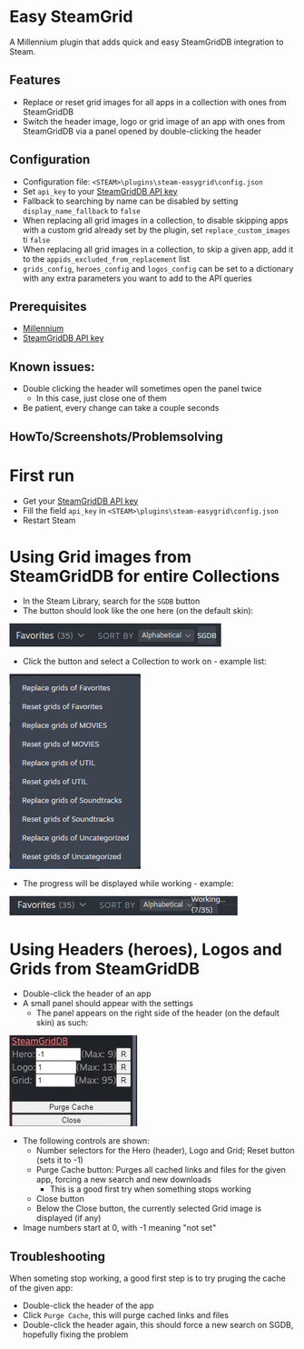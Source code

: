# Easy SteamGrid

A Millennium plugin that adds quick and easy SteamGridDB integration to Steam.

## Features
- Replace or reset grid images for all apps in a collection with ones from SteamGridDB
- Switch the header image, logo or grid image of an app with ones from SteamGridDB via a panel opened by double-clicking the header

## Configuration
- Configuration file: `<STEAM>\plugins\steam-easygrid\config.json`
- Set `api_key` to your [SteamGridDB API key](https://www.steamgriddb.com/profile/preferences/api)
- Fallback to searching by name can be disabled by setting `display_name_fallback` to `false`
- When replacing all grid images in a collection, to disable skipping apps with a custom grid already set by the plugin, set `replace_custom_images` ti `false`
- When replacing all grid images in a collection, to skip a given app, add it to the `appids_excluded_from_replacement` list
- `grids_config`, `heroes_config` and `logos_config` can be set to a dictionary with any extra parameters you want to add to the API queries

## Prerequisites
- [Millennium](https://steambrew.app/)
- [SteamGridDB API key](https://www.steamgriddb.com/profile/preferences/api)

## Known issues:
- Double clicking the header will sometimes open the panel twice
    - In this case, just close one of them
- Be patient, every change can take a couple seconds

## HowTo/Screenshots/Problemsolving

# First run

- Get your [SteamGridDB API key](https://www.steamgriddb.com/profile/preferences/api)
- Fill the field `api_key` in `<STEAM>\plugins\steam-easygrid\config.json`
- Restart Steam

# Using Grid images from SteamGridDB for entire Collections

- In the Steam Library, search for the `SGDB` button
- The button should look like the one here (on the default skin):

![SGDB button](screenshots/sgdb-button.png)

- Click the button and select a Collection to work on - example list:

![Example collection list](screenshots/sgdb-collections.png)

- The progress will be displayed while working - example:

![Searching for Grid images](screenshots/grid-working.png)

# Using Headers (heroes), Logos and Grids from SteamGridDB

- Double-click the header of an app
- A small panel should appear with the settings
    - The panel appears on the right side of the header (on the default skin) as such:

![Settings panel](screenshots/header-panel.png)

- The following controls are shown:
    - Number selectors for the Hero (header), Logo and Grid; Reset button (sets it to -1)
    - Purge Cache button: Purges all cached links and files for the given app, forcing a new search and new downloads
        - This is a good first try when something stops working
    - Close button
    - Below the Close button, the currently selected Grid image is displayed (if any)
- Image numbers start at 0, with -1 meaning "not set"

## Troubleshooting

When someting stop working, a good first step is to try pruging the cache of the given app:
- Double-click the header of the app
- Click `Purge Cache`, this will purge cached links and files
- Double-click the header again, this should force a new search on SGDB, hopefully fixing the problem